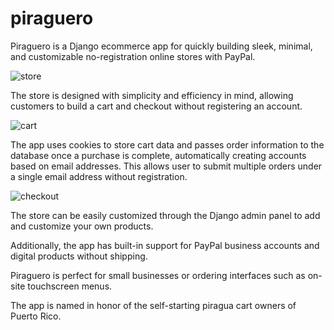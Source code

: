 # piraguero
Piraguero is a Django ecommerce app for quickly building sleek, minimal, and customizable no-registration online stores with PayPal.

![store](https://i.ibb.co/1dVDfbZ/Piraguero-Main.png)

The store is designed with simplicity and efficiency in mind, allowing customers to build a cart and checkout without registering an account.

![cart](https://i.ibb.co/QcCMTBH/Piraguero-Cart.png)

The app uses cookies to store cart data and passes order information to the database once a purchase is complete, automatically creating accounts based on email addresses. This allows user to submit multiple orders under a single email address without registration.

![checkout](https://i.ibb.co/9TSyZtT/Piraguero-Checkout-Final.png)

The store can be easily customized through the Django admin panel to add and customize your own products.

Additionally, the app has built-in support for PayPal business accounts and digital products without shipping.

Piraguero is perfect for small businesses or ordering interfaces such as on-site touchscreen menus.

The app is named in honor of the self-starting piragua cart owners of Puerto Rico.
